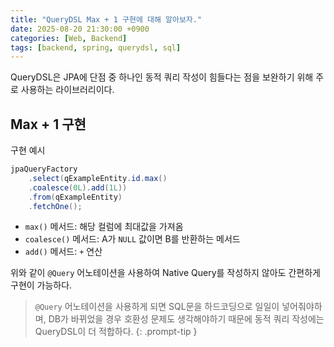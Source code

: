 ```yaml
---
title: "QueryDSL Max + 1 구현에 대해 알아보자."
date: 2025-08-20 21:30:00 +0900
categories: [Web, Backend]
tags: [backend, spring, querydsl, sql]
---
```


QueryDSL은 JPA에 단점 중 하나인 동적 쿼리 작성이 힘들다는 점을 보완하기 위해 주로 사용하는 라이브러리이다.

## **Max + 1 구현**
구현 예시
```java
jpaQueryFactory
    .select(qExampleEntity.id.max()
    .coalesce(0L).add(1L))
    .from(qExampleEntity)
    .fetchOne();
```

- `max()` 메서드: 해당 컬럼에 최대값을 가져옴
- `coalesce()` 메서드: A가 `NULL` 값이면 B를 반환하는 메서드
- `add()` 메서드: `+` 연산

위와 같이 `@Query` 어노테이션을 사용하여 Native Query를 작성하지 않아도 간편하게 구현이 가능하다.

> `@Query` 어노테이션을 사용하게 되면 SQL문을 하드코딩으로 일일이 넣어줘야하며, DB가 바뀌었을 경우 호환성 문제도 생각해야하기 때문에 동적 쿼리 작성에는 QueryDSL이 더 적합하다.
{: .prompt-tip }